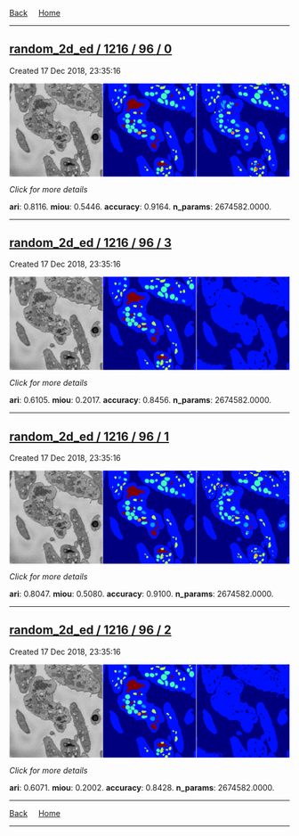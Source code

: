 
[Back](..)&nbsp;&nbsp;&nbsp;&nbsp;&nbsp;[Home](https://leapmanlab.github.io/snapshots)

---

<div class="summary"><a href="0"><h2>random_2d_ed / 1216 / 96 / 0</h2></a><p>Created 17 Dec 2018, 23:35:16
</p><a href="0"><img src="0/media/summary.png" align="center"></a><p>
<i>Click for more details</i>
</p></div>

**ari**: 0.8116. **miou**: 0.5446. **accuracy**: 0.9164. **n_params**: 2674582.0000. 

---

<div class="summary"><a href="3"><h2>random_2d_ed / 1216 / 96 / 3</h2></a><p>Created 17 Dec 2018, 23:35:16
</p><a href="3"><img src="3/media/summary.png" align="center"></a><p>
<i>Click for more details</i>
</p></div>

**ari**: 0.6105. **miou**: 0.2017. **accuracy**: 0.8456. **n_params**: 2674582.0000. 

---

<div class="summary"><a href="1"><h2>random_2d_ed / 1216 / 96 / 1</h2></a><p>Created 17 Dec 2018, 23:35:16
</p><a href="1"><img src="1/media/summary.png" align="center"></a><p>
<i>Click for more details</i>
</p></div>

**ari**: 0.8047. **miou**: 0.5080. **accuracy**: 0.9100. **n_params**: 2674582.0000. 

---

<div class="summary"><a href="2"><h2>random_2d_ed / 1216 / 96 / 2</h2></a><p>Created 17 Dec 2018, 23:35:16
</p><a href="2"><img src="2/media/summary.png" align="center"></a><p>
<i>Click for more details</i>
</p></div>

**ari**: 0.6071. **miou**: 0.2002. **accuracy**: 0.8428. **n_params**: 2674582.0000. 

---

[Back](..)&nbsp;&nbsp;&nbsp;&nbsp;&nbsp;[Home](https://leapmanlab.github.io/snapshots)

---